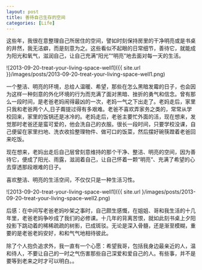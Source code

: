 ```yaml
---
layout: post
title: 善待自己生存的空间
categories: [Life]
---
```


这些年，我很在意整理自己所居住的空间，譬如时刻保持房里的干净明亮或是书桌的井然，我无洁癖，而是刻意为之。这些看似不起眼的日常细节，善待它，就能成为阳光和氧气，滋润自己，让自己充满“阳光”“明亮”地去面对每一天的生活。

![2013-09-20-treat-your-living-space-well1]({{ site.url }}/images/posts/2013-09-20-treat-your-living-space-well1.png)

一个整洁、明亮的环境，总给人温暖、希望，那些在怎么黑暗发霉的日子，也会因为这样一种刻意的外化环境的行为而充满了面对黑暗、挫折的勇气和信念。曾有那么一段时间，是老爸老妈闹得最凶的一次，老妈一气之下出走了。老妈走后，家里只我和老爸两个人,日子甭提过得有多艰难。老爸不喜欢弄家务之类的，常常从学校回来，家里的饭锅还是冰冷的。老妈走后，老爸主要忙外面的活，现在想来，发觉那时老爸还是蛮可爱的，他会洗自己的衣服。很长一段时间，只要学校没课，自己便留在家里扫地、洗衣收拾整理物件、做可口的饭菜，然后摆好碗筷蹬着老爸回来吃饭。 

现在想来，老妈出走后自己层曾刻意维持的那个干净、整洁、明亮的空间，因为善待它，便成了阳光、雨露，滋润着自己，让自己怀着一颗“明亮”、充满了希望的心去穿透那段艰难的日子。

喜欢整洁、明亮的生活空间，不仅仅只是一种生活习性。

![2013-09-20-treat-your-living-space-well1]({{ site.url }/images/posts/2013-09-20-treat-your-living-space-well2.png)

后感：在中间写老爸老妈吵架之事时，自己颇生感慨，在姐姐、哥和我生活的十几年里，老爸老妈争吵成了我们的必修课。十几年的背离苦恨，就如此刻书桌上夕阳投影下跳动着的稀稀疏疏的树影，已成斑驳。无论是深入骨髓，还是渐至模糊，重要的是老爸老妈安好，和和气气地相待彼此。

除了个人抱负追求外，我一直有一个心愿：希望我哥，包括我身边最亲近的人，温和待人，不要让自己的一时之气伤害那些自己深爱和爱自己的人。有些事，并不是要等到老来之时才可以明白。。
